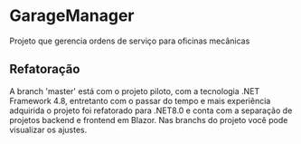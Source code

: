 # GarageManager
Projeto que gerencia ordens de serviço para oficinas mecânicas

## Refatoração
A branch 'master' está com o projeto piloto, com a tecnologia .NET Framework 4.8, entretanto com o passar do tempo e mais experiência adquirida o projeto foi
refatorado para .NET8.0 e conta com a separação de projetos backend e frontend em Blazor. Nas branchs do projeto você pode visualizar os ajustes.
